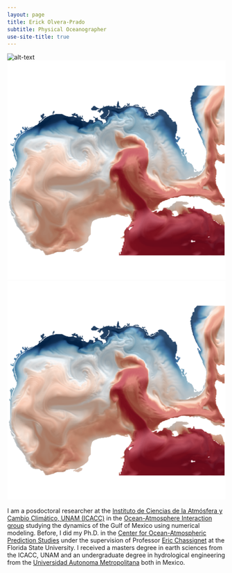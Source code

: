 ```yaml
---
layout: page
title: Erick Olvera-Prado
subtitle: Physical Oceanographer
use-site-title: true
---
```


![alt-text](https://github.com/erickolvera/HYCOM-V4/blob/master/temp_ushad_mxlyr_anim.gif)
![alt-text](https://github.com/erickolvera/erickolvera.github.io/blob/master/static/img/Temp_U_mxlyr_16.png)
<img src="https://github.com/erickolvera/erickolvera.github.io/blob/master/static/img/Temp_U_mxlyr_16.png" alt="">

I am a posdoctoral researcher at the [Instituto de Ciencias de la Atmósfera y Cambio Climático, UNAM (ICACC)](https://www.atmosfera.unam.mx/) in the [Ocean-Atmosphere Interaction group](http://grupo-ioa.atmosfera.unam.mx/) studying the dynamics of the Gulf of Mexico using numerical modeling. Before, I did my Ph.D. in the [Center for Ocean-Atmospheric Prediction Studies](https://www.coaps.fsu.edu/) under the supervision of Professor [Eric Chassignet](https://www.coaps.fsu.edu/eric-chassignet) at the Florida State University. I received a masters degree in earth sciences from the ICACC, UNAM and an undergraduate degree in hydrological engineering from the [Universidad Autonoma Metropolitana](http://www.iztapalapa.uam.mx/) both in Mexico.


